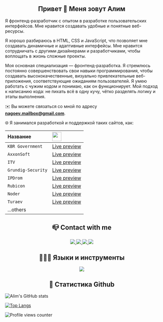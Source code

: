<h2 align="center">Привет 👋 Меня зовут Алим</h2>
Я фронтенд-разработчик с опытом в разработке пользовательских интерфейсов. Мне нравится создавать удобные и понятные веб-ресурсы.

Я хорошо разбираюсь в HTML, CSS и JavaScript, что позволяет мне создавать динамичные и адаптивные интерфейсы. Мне нравится сотрудничать с другими дизайнерами и разработчиками, чтобы воплощать в жизнь сложные проекты.

Моя основная специализация — фронтенд-разработка. Я стремлюсь постоянно совершенствовать свои навыки программирования, чтобы создавать высококачественные, визуально привлекательные веб-приложения, соответствующие ожиданиям пользователей. Я умею работать с чужим кодом и понимаю, как он функционирует. Мой подход к написанию кода: не пихать всё в одну кучу, чётко разделять логику и этапы выполнения.

✉️ Вы можете связаться со мной по адресу **nagoev.mailbox@gmail.com**.

🌐 Я занимался разработкой и поддержкой таких сайтов, как:

| Название           | <img width='30' src="https://skillicons.dev/icons?i=github" /> |
|:-------------------|:---------------------------------------------------------------|
| `KBR Government`   | [Live preview](https://kbr.ru/)                                |
| `AxxonSoft`        | [Live preview](https://www.axxonsoft.com/)                     |
| `ITV`              | [Live preview](https://www.itv.ru/)                            |
| `Grundig-Security` | [Live preview](https://grundig-security.com/)                  |
| `IPDrom`           | [Live preview](https://ipdrom.ru/)                             |
| `Rubicon`          | [Live preview](https://www.rubicon.ru/)                        |
| `Noder`            | [Live preview](https://noder.ru/)                              |
| `Turaev`           | [Live preview](https://turaev.net/)                            |
| ...others          | 


<h2 align="center">📪 Contact with me</h2>
<div align="center">
    <a href="https://github.com/nagoev-alim" target="_blank">
        <img src="https://skillicons.dev/icons?i=github"/>
    </a>
    <a href="https://twitter.com/nagoev__alim" target="_blank">
        <img src="https://skillicons.dev/icons?i=twitter"/>
    </a>
    <a href="https://dev.to/nagoev" target="_blank">
        <img src="https://skillicons.dev/icons?i=devto"/>
    </a>
    <a href="https://linkedin.com/in/nagoev-alim" target="_blank">
        <img src="https://skillicons.dev/icons?i=linkedin"/>
    </a>  
</div>  


<h2 align="center">👨🏻‍💻 Языки и инструменты</h2>

<div align="center">  
<img src="https://skillicons.dev/icons?i=html,css,js,jquery,express,pug,sass,tailwind,bootstrap,styledcomponents,emotion,typescript,react,redux,next,regex,php,wordpress,mongodb,md,atom,vscode,gulp,idea,vite,vercel,postman,bash,ps,xd,figma,github,git" />
</div>  

  
<h2 align="center">🚀 Статистика Github</h2>

![Alim's GitHub stats](https://github-readme-stats.vercel.app/api?username=nagoev-alim&show_icons=true&theme=gruvbox)

[![Top Langs](https://github-readme-stats.vercel.app/api/top-langs/?username=nagoev-alim&layout=donut&theme=gruvbox)](https://github.com/nagoev-alim/github-readme-stats)

![Profile views counter](https://komarev.com/ghpvc/?username=nagoev-alim&&style=flat-square)

